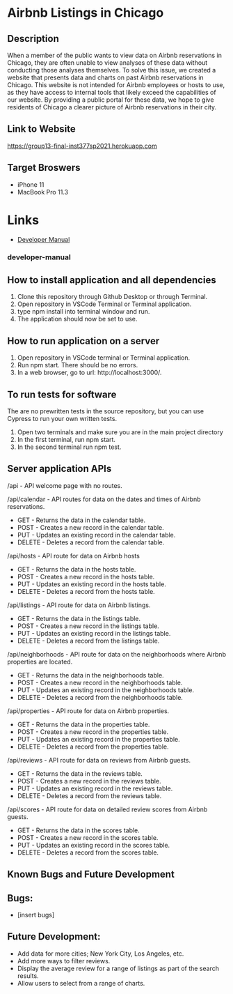 # Airbnb Listings in Chicago
## Description

When a member of the public wants to view data on Airbnb reservations in Chicago, they are often unable to view analyses of these data without conducting those analyses themselves. To solve this issue, we created a website that presents data and charts on past Airbnb reservations in Chicago. This website is not intended for Airbnb employees or hosts to use, as they have access to internal tools that likely exceed the capabilities of our website. By providing a public portal for these data, we hope to give residents of Chicago a clearer picture of Airbnb reservations in their city.

## Link to Website
https://group13-final-inst377sp2021.herokuapp.com

## Target Broswers
* iPhone 11
* MacBook Pro 11.3

# Links
* [Developer Manual](#developer-manual)

###  developer-manual 


##  How to install application and all dependencies
1. Clone this repository through Github Desktop or through Terminal.
2. Open repository in VSCode Terminal or Terminal application.
3. type npm install into terminal window and run.
4. The application should now be set to use.

## How to run application on a server
1. Open repository in VSCode terminal or Terminal application.
2. Run npm start. There should be no errors.
3. In a web browser, go to url: http://localhost:3000/.

## To run tests for software

The are no prewritten tests in the source repository, but you can use Cypress to run your own written tests.

1. Open two terminals and make sure you are in the main project directory
2. In the first terminal, run npm start.
3. In the second terminal run npm test.

## Server application APIs

/api - API welcome page with no routes.

/api/calendar - API routes for data on the dates and times of Airbnb reservations.

* GET - Returns the data in the calendar table.
* POST - Creates a new record in the calendar table.
* PUT - Updates an existing record in the calendar table.
* DELETE - Deletes a record from the calendar table.

/api/hosts - API route for data on Airbnb hosts

* GET - Returns the data in the hosts table.
* POST - Creates a new record in the hosts table.
* PUT - Updates an existing record in the hosts table.
* DELETE - Deletes a record from the hosts table.

/api/listings - API route for data on Airbnb listings.

* GET - Returns the data in the listings table.
* POST - Creates a new record in the listings table.
* PUT - Updates an existing record in the listings table.
* DELETE - Deletes a record from the listings table.

/api/neighborhoods - API route for data on the neighborhoods where Airbnb properties are located.

* GET - Returns the data in the neighborhoods table.
* POST - Creates a new record in the neighborhoods table.
* PUT - Updates an existing record in the neighborhoods table.
* DELETE - Deletes a record from the neighborhoods table.

/api/properties - API route for data on Airbnb properties.

* GET - Returns the data in the properties table.
* POST - Creates a new record in the properties table.
* PUT - Updates an existing record in the properties table.
* DELETE - Deletes a record from the properties table.

/api/reviews - API route for data on reviews from Airbnb guests.

* GET - Returns the data in the reviews table.
* POST - Creates a new record in the reviews table.
* PUT - Updates an existing record in the reviews table.
* DELETE - Deletes a record from the reviews table.

/api/scores - API route for data on detailed review scores from Airbnb guests.

* GET - Returns the data in the scores table.
* POST - Creates a new record in the scores table.
* PUT - Updates an existing record in the scores table.
* DELETE - Deletes a record from the scores table.

## Known Bugs and Future Development

## Bugs:

* [insert bugs]

## Future Development:
* Add data for more cities; New York City, Los Angeles, etc.
* Add more ways to filter reviews.
* Display the average review for a range of listings as part of the search results.
* Allow users to select from a range of charts.
